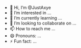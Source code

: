 - 👋 Hi, I’m @JustAxye
- 👀 I’m interested in ...
- 🌱 I’m currently learning ...
- 💞️ I’m looking to collaborate on ...
- 📫 How to reach me ...
- 😄 Pronouns: ...
- ⚡ Fun fact: ...

<!---
JustAxye/JustAxye is a ✨ special ✨ repository because its `README.md` (this file) appears on your GitHub profile.
You can click the Preview link to take a look at your changes.
--->
